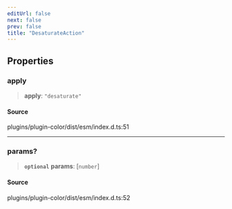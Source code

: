```yaml
---
editUrl: false
next: false
prev: false
title: "DesaturateAction"
---
```


## Properties

### apply

> **apply**: `"desaturate"`

#### Source

plugins/plugin-color/dist/esm/index.d.ts:51

***

### params?

> **`optional`** **params**: [`number`]

#### Source

plugins/plugin-color/dist/esm/index.d.ts:52

